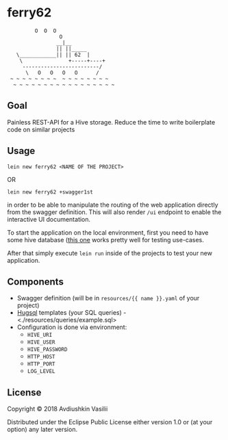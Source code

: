 # ferry62

```
         O  O  O
                 O
                __|__
                || ||_____
   \____________|| || 62  |
    \               +-----+----+
     -------------------------/
      \   O   O   O   O      /
 ~ ~ ~ ~ ~ ~ ~ ~  ~ ~ ~ ~ ~ ~ ~ ~
  ~ ~ ~ ~ ~ ~ ~ ~ ~ ~ ~ ~ ~ ~ ~ ~ ~
```

## Goal
Painless REST-API for a Hive storage.
Reduce the time to write boilerplate code on similar projects

## Usage

```
lein new ferry62 <NAME OF THE PROJECT>
```

OR

```
lein new ferry62 +swagger1st
```
in order to be able to manipulate the routing of the web application directly from the swagger definition.
This will also render `/ui` endpoint to enable the interactive UI documentation.

To start the application on the local environment, first you need to have some hive database ([this one](https://github.com/big-data-europe/docker-hive)
works pretty well for testing use-cases.

After that simply execute `lein run` inside of the projects to test your new application.


## Components

- Swagger definition (will be in `resources/{{ name }}.yaml` of your project)
- [Hugsql](https://github.com/layerware/hugsql) templates (your SQL queries) - <./resources/queries/example.sql>
- Configuration is done via environment:
    - `HIVE_URI`
    - `HIVE_USER`
    - `HIVE_PASSWORD`
    - `HTTP_HOST`
    - `HTTP_PORT`
    - `LOG_LEVEL`

## License

Copyright © 2018 Avdiushkin Vasilii

Distributed under the Eclipse Public License either version 1.0 or (at
your option) any later version.
